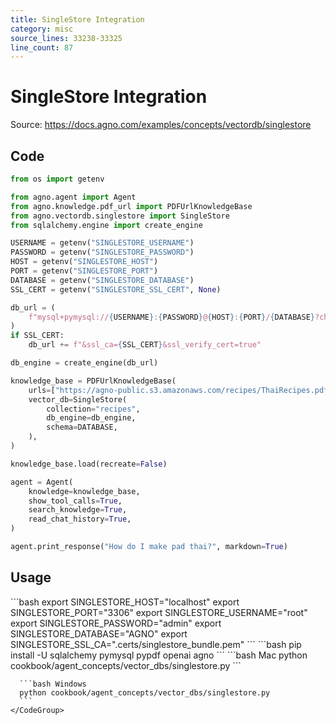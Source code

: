 ```yaml
---
title: SingleStore Integration
category: misc
source_lines: 33238-33325
line_count: 87
---
```


# SingleStore Integration
Source: https://docs.agno.com/examples/concepts/vectordb/singlestore



## Code

```python cookbook/agent_concepts/vector_dbs/singlestore.py
from os import getenv

from agno.agent import Agent
from agno.knowledge.pdf_url import PDFUrlKnowledgeBase
from agno.vectordb.singlestore import SingleStore
from sqlalchemy.engine import create_engine

USERNAME = getenv("SINGLESTORE_USERNAME")
PASSWORD = getenv("SINGLESTORE_PASSWORD")
HOST = getenv("SINGLESTORE_HOST")
PORT = getenv("SINGLESTORE_PORT")
DATABASE = getenv("SINGLESTORE_DATABASE")
SSL_CERT = getenv("SINGLESTORE_SSL_CERT", None)

db_url = (
    f"mysql+pymysql://{USERNAME}:{PASSWORD}@{HOST}:{PORT}/{DATABASE}?charset=utf8mb4"
)
if SSL_CERT:
    db_url += f"&ssl_ca={SSL_CERT}&ssl_verify_cert=true"

db_engine = create_engine(db_url)

knowledge_base = PDFUrlKnowledgeBase(
    urls=["https://agno-public.s3.amazonaws.com/recipes/ThaiRecipes.pdf"],
    vector_db=SingleStore(
        collection="recipes",
        db_engine=db_engine,
        schema=DATABASE,
    ),
)

knowledge_base.load(recreate=False)

agent = Agent(
    knowledge=knowledge_base,
    show_tool_calls=True,
    search_knowledge=True,
    read_chat_history=True,
)

agent.print_response("How do I make pad thai?", markdown=True)
```

## Usage

<Steps>
  <Snippet file="create-venv-step.mdx" />

  <Step title="Set environment variables">
    ```bash
    export SINGLESTORE_HOST="localhost"
    export SINGLESTORE_PORT="3306"
    export SINGLESTORE_USERNAME="root"
    export SINGLESTORE_PASSWORD="admin"
    export SINGLESTORE_DATABASE="AGNO"
    export SINGLESTORE_SSL_CA=".certs/singlestore_bundle.pem"
    ```
  </Step>

  <Step title="Install libraries">
    ```bash
    pip install -U sqlalchemy pymysql pypdf openai agno
    ```
  </Step>

  <Step title="Run Agent">
    <CodeGroup>
      ```bash Mac
      python cookbook/agent_concepts/vector_dbs/singlestore.py
      ```

      ```bash Windows
      python cookbook/agent_concepts/vector_dbs/singlestore.py
      ```
    </CodeGroup>
  </Step>
</Steps>


